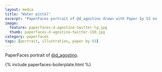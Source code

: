```yaml
---
layout: media
title: "Water pistol"
excerpt: "PaperFaces portrait of @d_agostino drawn with Paper by 53 on an iPad."
image: 
  feature: paperfaces-d-agostino-twitter-lg.jpg
  thumb: paperfaces-d-agostino-twitter-150.jpg
category: paperfaces
tags: [portrait, illustration, paper by 53]
---
```


PaperFaces portrait of [@d_agostino](http://twitter.com/d_agostino).

{% include paperfaces-boilerplate.html %}